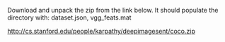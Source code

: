 Download and unpack the zip from the link below.
It should populate the directory with: dataset.json, vgg_feats.mat

http://cs.stanford.edu/people/karpathy/deepimagesent/coco.zip
